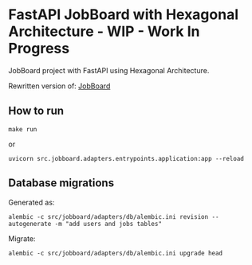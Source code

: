 # FastAPI JobBoard with Hexagonal Architecture - WIP - Work In Progress

JobBoard project with FastAPI using Hexagonal Architecture.

Rewritten version of: [JobBoard](https://github.com/nofoobar/JobBoard-Fastapi)

## How to run

`make run` 

or 

`uvicorn src.jobboard.adapters.entrypoints.application:app --reload`

## Database migrations

Generated as:

`alembic -c src/jobboard/adapters/db/alembic.ini revision --autogenerate -m "add users and jobs tables"`

Migrate:

`alembic -c src/jobboard/adapters/db/alembic.ini upgrade head`